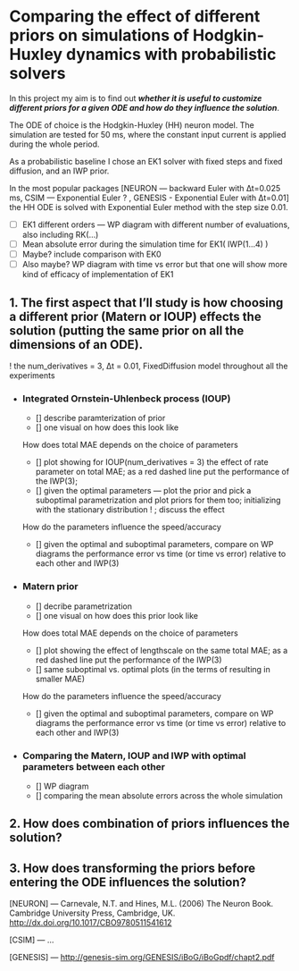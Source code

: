 # Comparing the effect of different priors on simulations of Hodgkin-Huxley dynamics with probabilistic solvers

In this project my aim is to find out ***whether it is useful to customize different priors for a given ODE and how do they influence the solution***. 

The ODE of choice is the Hodgkin-Huxley (HH) neuron model. The simulation are tested for 50 ms, where the constant input current is applied during the whole period.

As a probabilistic baseline I chose an EK1 solver with fixed steps and fixed diffusion, and an IWP prior. 

In the most popular packages [NEURON — backward Euler with ∆t=0.025 ms, CSIM — Exponential Euler ? , GENESIS - Exponential Euler with ∆t=0.01] the HH ODE is solved with Exponential Euler method with the step size 0.01.

- [ ] EK1 different orders — WP diagram with different number of evaluations, also including RK(…)
- [ ] Mean absolute error during the simulation time for EK1( IWP(1…4) )
- [ ] Maybe? include comparison with EK0
- [ ] Also maybe? WP diagram with time vs error but that one will show more kind of efficacy of implementation of EK1

## 1. The first aspect that I’ll study is how choosing a different prior (Matern or IOUP) effects the solution (putting the same prior on all the dimensions of an ODE).
! the num_derivatives = 3, ∆t = 0.01, FixedDiffusion model throughout all the experiments

  - ### Integrated Ornstein-Uhlenbeck process (IOUP)
      - [] describe paramterization of prior 
      - [] one visual on how does this look like
 
    How does total MAE depends on the choice of parameters
      - [] plot showing for IOUP(num_derivatives = 3) the effect of rate parameter on total MAE; as a red dashed line put the performance of the IWP(3);
      - [] given the optimal parameters — plot the prior and pick a suboptimal parametrization and plot priors for them too; initializing with the stationary distribution ! ; discuss the effect

    How do the parameters influence the speed/accuracy
    - [] given the optimal and suboptimal parameters, compare on WP diagrams the performance error vs time (or time vs error) relative to each other and IWP(3)   

 
  - ### Matern prior
      - [] decribe parametrization
      - [] one visual on how does this prior look like

    How does total MAE depends on the choice of parameters
      - [] plot showing the effect of lengthscale on the same total MAE; as a red dashed line put the performance of the IWP(3)
      - [] same suboptimal vs. optimal plots (in the terms of resulting in smaller MAE)
        
    How do the parameters influence the speed/accuracy
    - [] given the optimal and suboptimal parameters, compare on WP diagrams the performance error vs time (or time vs error) relative to each other and IWP(3)   

  - ### Comparing the Matern, IOUP and IWP with optimal parameters between each other
    - [] WP diagram
    - [] comparing the mean absolute errors across the whole simulation

## 2. How does combination of priors influences the solution? 

## 3. How does transforming the priors before entering the ODE influences the solution? 


[NEURON] — Carnevale, N.T. and Hines, M.L. (2006) The Neuron Book. Cambridge University Press, Cambridge, UK. http://dx.doi.org/10.1017/CBO9780511541612

[CSIM] — … 

[GENESIS] — http://genesis-sim.org/GENESIS/iBoG/iBoGpdf/chapt2.pdf
